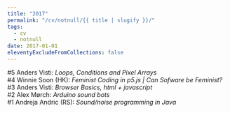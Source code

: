 ```yaml
---
title: "2017"
permalink: "/cv/notnull/{{ title | slugify }}/"
tags:
  - cv
  - notnull
date: 2017-01-01
eleventyExcludeFromCollections: false
---
```


#5 Anders Visti: <em>Loops, Conditions and Pixel Arrays</em><br>
#4 Winnie Soon (HK): <em>Feminist Coding in p5.js | Can Sofware&nbsp;be Feminist?</em><br>
#3 Anders Visti: <em>Browser Basics, html + javascript</em><br>
#2 Alex Mørch: <em>Arduino sound bots</em><br>
#1 Andreja Andric (RS): <em>Sound/noise programming in Java</em>